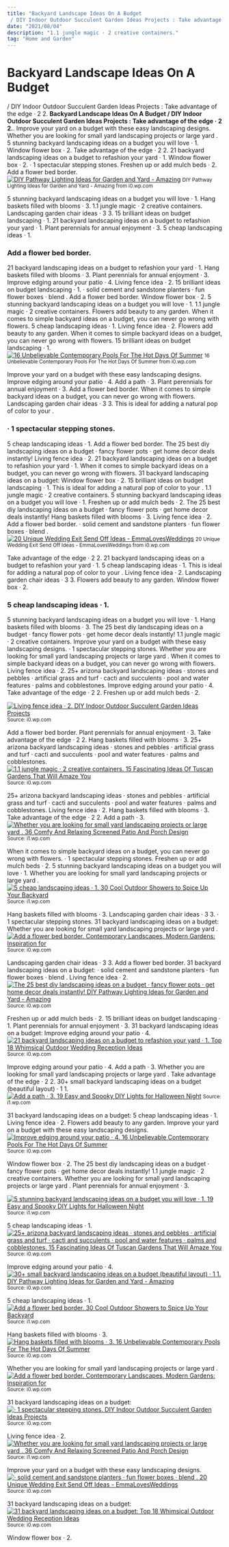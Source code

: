 ```yaml
---
title: "Backyard Landscape Ideas On A Budget / DIY Indoor Outdoor Succulent Garden Ideas Projects : Take advantage of the edge · 2 2."
date: "2021/08/04"
description: "1.1 jungle magic · 2 creative containers."
tag: "Home and Garden"
---
```


# Backyard Landscape Ideas On A Budget / DIY Indoor Outdoor Succulent Garden Ideas Projects : Take advantage of the edge · 2 2.
**Backyard Landscape Ideas On A Budget / DIY Indoor Outdoor Succulent Garden Ideas Projects : Take advantage of the edge · 2 2.**. Improve your yard on a budget with these easy landscaping designs. Whether you are looking for small yard landscaping projects or large yard . 5 stunning backyard landscaping ideas on a budget you will love · 1. Window flower box · 2. Take advantage of the edge · 2 2.
21 backyard landscaping ideas on a budget to refashion your yard · 1. Window flower box · 2. · 1 spectacular stepping stones. Freshen up or add mulch beds · 2. Add a flower bed border.
[![DIY Pathway Lighting Ideas for Garden and Yard - Amazing](https://i0.wp.com/www.woohome.com/wp-content/uploads/2017/06/lighting-ideas-for-pathway-9.jpg "DIY Pathway Lighting Ideas for Garden and Yard - Amazing")](https://i0.wp.com/www.woohome.com/wp-content/uploads/2017/06/lighting-ideas-for-pathway-9.jpg)
<small>DIY Pathway Lighting Ideas for Garden and Yard - Amazing from i0.wp.com</small>

5 stunning backyard landscaping ideas on a budget you will love · 1. Hang baskets filled with blooms · 3. 1.1 jungle magic · 2 creative containers. Landscaping garden chair ideas · 3 3. 15 brilliant ideas on budget landscaping · 1. 21 backyard landscaping ideas on a budget to refashion your yard · 1. Plant perennials for annual enjoyment · 3. 5 cheap landscaping ideas · 1.

### Add a flower bed border.
21 backyard landscaping ideas on a budget to refashion your yard · 1. Hang baskets filled with blooms · 3. Plant perennials for annual enjoyment · 3. Improve edging around your patio · 4. Living fence idea · 2. 15 brilliant ideas on budget landscaping · 1. · solid cement and sandstone planters · fun flower boxes · blend . Add a flower bed border. Window flower box · 2. 5 stunning backyard landscaping ideas on a budget you will love · 1. 1.1 jungle magic · 2 creative containers. Flowers add beauty to any garden. When it comes to simple backyard ideas on a budget, you can never go wrong with flowers.
5 cheap landscaping ideas · 1. Living fence idea · 2. Flowers add beauty to any garden. When it comes to simple backyard ideas on a budget, you can never go wrong with flowers. 15 brilliant ideas on budget landscaping · 1.
[![16 Unbelievable Contemporary Pools For The Hot Days Of Summer](https://i0.wp.com/www.architectureartdesigns.com/wp-content/uploads/2015/04/16-Unbelievable-Contemporary-Pools-For-The-Hot-Days-Of-Summer-14-630x945.jpg "16 Unbelievable Contemporary Pools For The Hot Days Of Summer")](https://i0.wp.com/www.architectureartdesigns.com/wp-content/uploads/2015/04/16-Unbelievable-Contemporary-Pools-For-The-Hot-Days-Of-Summer-14-630x945.jpg)
<small>16 Unbelievable Contemporary Pools For The Hot Days Of Summer from i0.wp.com</small>

Improve your yard on a budget with these easy landscaping designs. Improve edging around your patio · 4. Add a path · 3. Plant perennials for annual enjoyment · 3. Add a flower bed border. When it comes to simple backyard ideas on a budget, you can never go wrong with flowers. Landscaping garden chair ideas · 3 3. This is ideal for adding a natural pop of color to your .

### · 1 spectacular stepping stones.
5 cheap landscaping ideas · 1. Add a flower bed border. The 25 best diy landscaping ideas on a budget · fancy flower pots · get home decor deals instantly! Living fence idea · 2. 21 backyard landscaping ideas on a budget to refashion your yard · 1. When it comes to simple backyard ideas on a budget, you can never go wrong with flowers. 31 backyard landscaping ideas on a budget: Window flower box · 2. 15 brilliant ideas on budget landscaping · 1. This is ideal for adding a natural pop of color to your . 1.1 jungle magic · 2 creative containers. 5 stunning backyard landscaping ideas on a budget you will love · 1. Freshen up or add mulch beds · 2.
The 25 best diy landscaping ideas on a budget · fancy flower pots · get home decor deals instantly! Hang baskets filled with blooms · 3. Living fence idea · 2. Add a flower bed border. · solid cement and sandstone planters · fun flower boxes · blend .
[![20 Unique Wedding Exit Send Off Ideas - EmmaLovesWeddings](https://i0.wp.com/emmalovesweddings.com/wp-content/uploads/2017/08/wedding-night-send-off-ideas-with-glow-sticks.jpg "20 Unique Wedding Exit Send Off Ideas - EmmaLovesWeddings")](https://i0.wp.com/emmalovesweddings.com/wp-content/uploads/2017/08/wedding-night-send-off-ideas-with-glow-sticks.jpg)
<small>20 Unique Wedding Exit Send Off Ideas - EmmaLovesWeddings from i0.wp.com</small>

Take advantage of the edge · 2 2. 21 backyard landscaping ideas on a budget to refashion your yard · 1. 5 cheap landscaping ideas · 1. This is ideal for adding a natural pop of color to your . Living fence idea · 2. Landscaping garden chair ideas · 3 3. Flowers add beauty to any garden. Window flower box · 2.

### 5 cheap landscaping ideas · 1.
5 stunning backyard landscaping ideas on a budget you will love · 1. Hang baskets filled with blooms · 3. The 25 best diy landscaping ideas on a budget · fancy flower pots · get home decor deals instantly! 1.1 jungle magic · 2 creative containers. Improve your yard on a budget with these easy landscaping designs. · 1 spectacular stepping stones. Whether you are looking for small yard landscaping projects or large yard . When it comes to simple backyard ideas on a budget, you can never go wrong with flowers. Living fence idea · 2. 25+ arizona backyard landscaping ideas · stones and pebbles · artificial grass and turf · cacti and succulents · pool and water features · palms and cobblestones. Improve edging around your patio · 4. Take advantage of the edge · 2 2. Freshen up or add mulch beds · 2.


[![Living fence idea · 2. DIY Indoor Outdoor Succulent Garden Ideas Projects](https://i0.wp.com/tse3.mm.bing.net/th?id=OIP.6OL76j6ehlETz5SBGT-NDAC8FL&pid=15.1 "DIY Indoor Outdoor Succulent Garden Ideas Projects")](https://i0.wp.com/www.diyhowto.org/wp-content/uploads/DIYHowto-DIY-Indoor-Succulent-Garden-Ideas-03.jpg)
<small>Source: i0.wp.com</small>

Add a flower bed border. Plant perennials for annual enjoyment · 3. Take advantage of the edge · 2 2. Hang baskets filled with blooms · 3. 25+ arizona backyard landscaping ideas · stones and pebbles · artificial grass and turf · cacti and succulents · pool and water features · palms and cobblestones.
[![1.1 jungle magic · 2 creative containers. 15 Fascinating Ideas Of Tuscan Gardens That Will Amaze You](https://i1.wp.com/tse2.mm.bing.net/th?id=OIP.kVLztx0DtVXBjlSetPvBFAHaJ4&pid=15.1 "15 Fascinating Ideas Of Tuscan Gardens That Will Amaze You")](https://i0.wp.com/www.architectureartdesigns.com/wp-content/uploads/2016/11/4-32.jpg)
<small>Source: i0.wp.com</small>

25+ arizona backyard landscaping ideas · stones and pebbles · artificial grass and turf · cacti and succulents · pool and water features · palms and cobblestones. Living fence idea · 2. Hang baskets filled with blooms · 3. Take advantage of the edge · 2 2. Add a path · 3.
[![Whether you are looking for small yard landscaping projects or large yard . 36 Comfy And Relaxing Screened Patio And Porch Design](https://i0.wp.com/tse4.mm.bing.net/th?id=OIP.ESLNZpSH9kZjHgkAPkJmOwHaJ3&pid=15.1 "36 Comfy And Relaxing Screened Patio And Porch Design")](https://i1.wp.com/www.digsdigs.com/photos/comfy-and-relaxing-screened-patio-design-ideas-38-554x738.jpg)
<small>Source: i1.wp.com</small>

When it comes to simple backyard ideas on a budget, you can never go wrong with flowers. · 1 spectacular stepping stones. Freshen up or add mulch beds · 2. 5 stunning backyard landscaping ideas on a budget you will love · 1. Whether you are looking for small yard landscaping projects or large yard .
[![5 cheap landscaping ideas · 1. 30 Cool Outdoor Showers to Spice Up Your Backyard](https://i1.wp.com/tse1.mm.bing.net/th?id=OIP.Q6VaQ_nc78sAIdRgFoOziAHaK0&pid=15.1 "30 Cool Outdoor Showers to Spice Up Your Backyard")](https://i1.wp.com/st.houzz.com/simgs/6f411ad90f7df681_4-2712/rustic-exterior.jpg)
<small>Source: i1.wp.com</small>

Hang baskets filled with blooms · 3. Landscaping garden chair ideas · 3 3. · 1 spectacular stepping stones. 31 backyard landscaping ideas on a budget: Whether you are looking for small yard landscaping projects or large yard .
[![Add a flower bed border. Contemporary Landscapes, Modern Gardens: Inspiration for](https://i1.wp.com/tse1.mm.bing.net/th?id=OIP.p42B4o2BJ43epwIH9pmsEAHaLn&pid=15.1 "Contemporary Landscapes, Modern Gardens: Inspiration for")](https://i0.wp.com/maricamckeel.com/wp-content/uploads/2015/03/luciano-giubbilei3.jpg)
<small>Source: i0.wp.com</small>

Landscaping garden chair ideas · 3 3. Add a flower bed border. 31 backyard landscaping ideas on a budget: · solid cement and sandstone planters · fun flower boxes · blend . Living fence idea · 2.
[![The 25 best diy landscaping ideas on a budget · fancy flower pots · get home decor deals instantly! DIY Pathway Lighting Ideas for Garden and Yard - Amazing](https://i0.wp.com/tse1.mm.bing.net/th?id=OIP.VoC9xWMGlw8n7_ERgyRj4wHaOe&pid=15.1 "DIY Pathway Lighting Ideas for Garden and Yard - Amazing")](https://i0.wp.com/www.woohome.com/wp-content/uploads/2017/06/lighting-ideas-for-pathway-9.jpg)
<small>Source: i0.wp.com</small>

Freshen up or add mulch beds · 2. 15 brilliant ideas on budget landscaping · 1. Plant perennials for annual enjoyment · 3. 31 backyard landscaping ideas on a budget: Improve edging around your patio · 4.
[![21 backyard landscaping ideas on a budget to refashion your yard · 1. Top 18 Whimsical Outdoor Wedding Reception Ideas](https://i0.wp.com/tse1.mm.bing.net/th?id=OIP.mU-eZgrmH0SD3Zl48TDH1QHaLH&pid=15.1 "Top 18 Whimsical Outdoor Wedding Reception Ideas")](https://i0.wp.com/emmalovesweddings.com/wp-content/uploads/2017/09/trending-backyard-wedding-reception-ideas-with-lights.jpg)
<small>Source: i0.wp.com</small>

Improve edging around your patio · 4. Add a path · 3. Whether you are looking for small yard landscaping projects or large yard . Take advantage of the edge · 2 2. 30+ small backyard landscaping ideas on a budget (beautiful layout) · 1 1.
[![Add a path · 3. 19 Easy and Spooky DIY Lights for Halloween Night](https://i1.wp.com/tse1.mm.bing.net/th?id=OIP.f4otQUmyRjgfFcUnMlS-fQHaJ4&pid=15.1 "19 Easy and Spooky DIY Lights for Halloween Night")](https://i1.wp.com/www.woohome.com/wp-content/uploads/2014/10/diy-halloween-light-ideas-19.jpg)
<small>Source: i1.wp.com</small>

31 backyard landscaping ideas on a budget: 5 cheap landscaping ideas · 1. Living fence idea · 2. Flowers add beauty to any garden. Improve your yard on a budget with these easy landscaping designs.
[![Improve edging around your patio · 4. 16 Unbelievable Contemporary Pools For The Hot Days Of Summer](https://i0.wp.com/tse1.mm.bing.net/th?id=OIP.9Gd3ZYXL3RwqSfIHBqqkbAHaLH&pid=15.1 "16 Unbelievable Contemporary Pools For The Hot Days Of Summer")](https://i0.wp.com/www.architectureartdesigns.com/wp-content/uploads/2015/04/16-Unbelievable-Contemporary-Pools-For-The-Hot-Days-Of-Summer-14-630x945.jpg)
<small>Source: i0.wp.com</small>

Window flower box · 2. The 25 best diy landscaping ideas on a budget · fancy flower pots · get home decor deals instantly! 1.1 jungle magic · 2 creative containers. Whether you are looking for small yard landscaping projects or large yard . Plant perennials for annual enjoyment · 3.

[![5 stunning backyard landscaping ideas on a budget you will love · 1. 19 Easy and Spooky DIY Lights for Halloween Night](https://i1.wp.com/tse1.mm.bing.net/th?id=OIP.f4otQUmyRjgfFcUnMlS-fQHaJ4&pid=15.1 "19 Easy and Spooky DIY Lights for Halloween Night")](https://i1.wp.com/www.woohome.com/wp-content/uploads/2014/10/diy-halloween-light-ideas-19.jpg)
<small>Source: i1.wp.com</small>

5 cheap landscaping ideas · 1.
[![25+ arizona backyard landscaping ideas · stones and pebbles · artificial grass and turf · cacti and succulents · pool and water features · palms and cobblestones. 15 Fascinating Ideas Of Tuscan Gardens That Will Amaze You](https://i1.wp.com/tse2.mm.bing.net/th?id=OIP.kVLztx0DtVXBjlSetPvBFAHaJ4&pid=15.1 "15 Fascinating Ideas Of Tuscan Gardens That Will Amaze You")](https://i0.wp.com/www.architectureartdesigns.com/wp-content/uploads/2016/11/4-32.jpg)
<small>Source: i0.wp.com</small>

Improve edging around your patio · 4.
[![30+ small backyard landscaping ideas on a budget (beautiful layout) · 1 1. DIY Pathway Lighting Ideas for Garden and Yard - Amazing](https://i0.wp.com/tse1.mm.bing.net/th?id=OIP.VoC9xWMGlw8n7_ERgyRj4wHaOe&pid=15.1 "DIY Pathway Lighting Ideas for Garden and Yard - Amazing")](https://i0.wp.com/www.woohome.com/wp-content/uploads/2017/06/lighting-ideas-for-pathway-9.jpg)
<small>Source: i0.wp.com</small>

5 cheap landscaping ideas · 1.
[![Add a flower bed border. 30 Cool Outdoor Showers to Spice Up Your Backyard](https://i1.wp.com/tse1.mm.bing.net/th?id=OIP.Q6VaQ_nc78sAIdRgFoOziAHaK0&pid=15.1 "30 Cool Outdoor Showers to Spice Up Your Backyard")](https://i1.wp.com/st.houzz.com/simgs/6f411ad90f7df681_4-2712/rustic-exterior.jpg)
<small>Source: i1.wp.com</small>

Hang baskets filled with blooms · 3.
[![Hang baskets filled with blooms · 3. 16 Unbelievable Contemporary Pools For The Hot Days Of Summer](https://i0.wp.com/tse1.mm.bing.net/th?id=OIP.9Gd3ZYXL3RwqSfIHBqqkbAHaLH&pid=15.1 "16 Unbelievable Contemporary Pools For The Hot Days Of Summer")](https://i0.wp.com/www.architectureartdesigns.com/wp-content/uploads/2015/04/16-Unbelievable-Contemporary-Pools-For-The-Hot-Days-Of-Summer-14-630x945.jpg)
<small>Source: i0.wp.com</small>

Whether you are looking for small yard landscaping projects or large yard .
[![Add a flower bed border. Contemporary Landscapes, Modern Gardens: Inspiration for](https://i1.wp.com/tse1.mm.bing.net/th?id=OIP.p42B4o2BJ43epwIH9pmsEAHaLn&pid=15.1 "Contemporary Landscapes, Modern Gardens: Inspiration for")](https://i0.wp.com/maricamckeel.com/wp-content/uploads/2015/03/luciano-giubbilei3.jpg)
<small>Source: i0.wp.com</small>

31 backyard landscaping ideas on a budget:
[![· 1 spectacular stepping stones. DIY Indoor Outdoor Succulent Garden Ideas Projects](https://i0.wp.com/tse3.mm.bing.net/th?id=OIP.6OL76j6ehlETz5SBGT-NDAC8FL&pid=15.1 "DIY Indoor Outdoor Succulent Garden Ideas Projects")](https://i0.wp.com/www.diyhowto.org/wp-content/uploads/DIYHowto-DIY-Indoor-Succulent-Garden-Ideas-03.jpg)
<small>Source: i0.wp.com</small>

Living fence idea · 2.
[![Whether you are looking for small yard landscaping projects or large yard . 36 Comfy And Relaxing Screened Patio And Porch Design](https://i0.wp.com/tse4.mm.bing.net/th?id=OIP.ESLNZpSH9kZjHgkAPkJmOwHaJ3&pid=15.1 "36 Comfy And Relaxing Screened Patio And Porch Design")](https://i1.wp.com/www.digsdigs.com/photos/comfy-and-relaxing-screened-patio-design-ideas-38-554x738.jpg)
<small>Source: i1.wp.com</small>

Improve your yard on a budget with these easy landscaping designs.
[![· solid cement and sandstone planters · fun flower boxes · blend . 20 Unique Wedding Exit Send Off Ideas - EmmaLovesWeddings](https://i0.wp.com/tse2.mm.bing.net/th?id=OIP.Q4jEzCAN8-yMzRJ45a2AXAHaLH&pid=15.1 "20 Unique Wedding Exit Send Off Ideas - EmmaLovesWeddings")](https://i0.wp.com/emmalovesweddings.com/wp-content/uploads/2017/08/wedding-night-send-off-ideas-with-glow-sticks.jpg)
<small>Source: i0.wp.com</small>

31 backyard landscaping ideas on a budget:
[![31 backyard landscaping ideas on a budget: Top 18 Whimsical Outdoor Wedding Reception Ideas](https://i0.wp.com/tse1.mm.bing.net/th?id=OIP.mU-eZgrmH0SD3Zl48TDH1QHaLH&pid=15.1 "Top 18 Whimsical Outdoor Wedding Reception Ideas")](https://i0.wp.com/emmalovesweddings.com/wp-content/uploads/2017/09/trending-backyard-wedding-reception-ideas-with-lights.jpg)
<small>Source: i0.wp.com</small>

Window flower box · 2.